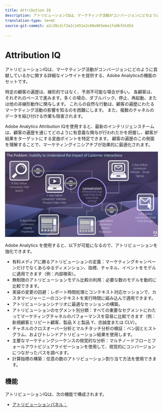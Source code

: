 ```yaml
---
title: Attribution IQ
description: アトリビューションIQは、マーケティング活動がコンバージョンにどのように貢献しているかに関する詳細なインサイトを提供する、Adobe Analyticsの機能のセットです。
translation-type: tm+mt
source-git-commit: a2c38c2cf3a2c1451e2c60e003ebe1fa9bfd145d

---
```



# Attribution IQ

アトリビューションIQは、マーケティング活動がコンバージョンにどのように貢献しているかに関する詳細なインサイトを提供する、Adobe Analyticsの機能のセットです。

特定の顧客の遍歴は、線形的ではなく、予測不可能な場合が多い。 各顧客は、それぞれのペースで進みます。多くの場合、ダブルバック、停止、再起動、または他の非線形動作に関与します。 これらの自然な行動は、顧客の遍歴にわたるマーケティング活動の影響を知るのを困難にします。 また、複数のチャネルのデータを結び付ける作業も阻害されます。

Adobe Analytics Attribution IQを使用すると、最新のインテリジェンスチームは、顧客の遍歴を通じてどのように有意義な関与が行われたかを把握し、顧客が結果をターゲットにする変曲ポイントを特定できます。 顧客の遍歴のこの側面を理解することで、マーケティングイニシアチブが効果的に最適化されます。

![アトリビューションIQの問題](c-panels/attribution/assets/attribution_iq_problem.png)

Adobe Analytics を使用すると、以下が可能になるので、アトリビューションを強化できます。

* 有料メディアに勝るアトリビューションの定義：マーケティングキャンペーンだけでなくあらゆるディメンション、指標、チャネル、イベントをモデルに適用できます（例：内部検索）。
* 無制限のアトリビューションモデル比較の利用：必要な数のモデルを動的に比較できます。
* 実装の変更の回避：レポート時間処理とコンテキスト対応セッションで、カスタマージャーニーのコンテキストを実行時間に組み込んで適用できます。
* アトリビューションシナリオに最適なセッションの構築。
* アトリビューションのセグメント別分類：すべての重要なセグメントにわたってマーケティングチャネルのパフォーマンスを容易に比較できます（例：新規顧客とリピート顧客、製品 X と製品 Y、忠誠度または CLV）。
* チャネルのクロスオーバー分析とマルチタッチ分析の検証：ベン図とヒストグラム、およびトレンドアトリビューション結果を使用します。
* 主要なマーケティングシーケンスの視覚的な分析：マルチノードフローとフォールアウトビジュアライゼーションを使用して、視覚的にコンバージョンにつながったパスを調べます。
* 計算指標の構築：任意の数のアトリビューション割り当て方法を使用できます。

## 機能

アトリビューションIQは、次の機能で構成されます。

* [アトリビューションパネル：](c-panels/attribution/attribution.md)
